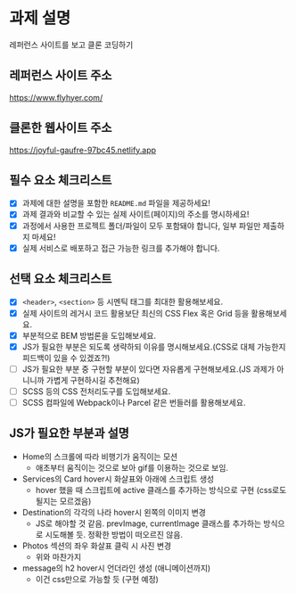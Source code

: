 # 과제 설명
레퍼런스 사이트를 보고 클론 코딩하기

## 레퍼런스 사이트 주소
https://www.flyhyer.com/

## 클론한 웹사이트 주소
https://joyful-gaufre-97bc45.netlify.app

## 필수 요소 체크리스트
- [x]  과제에 대한 설명을 포함한 `README.md` 파일을 제공하세요!
- [x]  과제 결과와 비교할 수 있는 실제 사이트(페이지)의 주소를 명시하세요!
- [x]  과정에서 사용한 프로젝트 폴더/파일이 모두 포함돼야 합니다, 일부 파일만 제출하지 마세요!
- [x]  실제 서비스로 배포하고 접근 가능한 링크를 추가해야 합니다.

## 선택 요소 체크리스트
- [x]  `<header>`, `<section>` 등 시멘틱 태그를 최대한 활용해보세요.
- [x]  실제 사이트의 레거시 코드 활용보단 최신의 CSS Flex 혹은 Grid 등을 활용해보세요.
- [x]  부분적으로 BEM 방법론을 도입해보세요.
- [x]  JS가 필요한 부분은 되도록 생략하되 이유를 명시해보세요.(CSS로 대체 가능한지 피드백이 있을 수 있겠죠?!)
- [ ]  JS가 필요한 부분 중 구현할 부분이 있다면 자유롭게 구현해보세요.(JS 과제가 아니니까 가볍게 구현하시길 추천해요)
- [ ]  SCSS 등의 CSS 전처리도구를 도입해보세요.
- [ ]  SCSS 컴파일에 Webpack이나 Parcel 같은 번들러를 활용해보세요.

## JS가 필요한 부분과 설명
- Home의 스크롤에 따라 비행기가 움직이는 모션
  - 애초부터 움직이는 것으로 보아 gif를 이용하는 것으로 보임.
- Services의 Card hover시 화살표와 아래에 스크립트 생성
  - hover 했을 때 스크립트에 active 클래스를 추가하는 방식으로 구현 (css로도 될지는 모르겠음)
- Destination의 각각의 나라 hover시 왼쪽의 이미지 변경
  - JS로 해야할 것 같음. prevImage, currentImage 클래스를 추가하는 방식으로 시도해볼 듯. 정확한 방법이 떠오르진 않음.
- Photos 섹션의 좌우 화살표 클릭 시 사진 변경
  - 위와 마찬가지
- message의 h2 hover시 언더라인 생성 (애니메이션까지)
  - 이건 css만으로 가능할 듯 (구현 예정)
